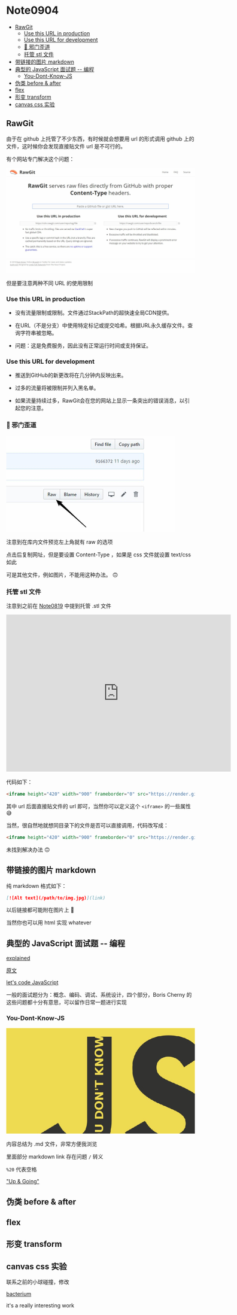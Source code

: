 # Note0904



<!-- MarkdownTOC -->

- [RawGit](#rawgit)
    - [Use this URL in production](#use-this-url-in-production)
    - [Use this URL for development](#use-this-url-for-development)
    - [:clown_face: 邪门歪道](#clown_face-邪门歪道)
    - [托管 stl 文件](#托管-stl-文件)
- [带链接的图片 markdown](#带链接的图片-markdown)
- [典型的 JavaScript 面试题 -- 编程](#典型的-javascript-面试题----编程)
    - [You-Dont-Know-JS](#you-dont-know-js)
- [伪类 before & after](#伪类-before--after)
- [flex](#flex)
- [形变 transform](#形变-transform)
- [canvas css 实验](#canvas-css-实验)

<!-- /MarkdownTOC -->



## RawGit

由于在 github 上托管了不少东西，有时候就会想要用 url 的形式调用 github 上的文件，这时候你会发现直接贴文件 url 是不可行的。

有个网站专门解决这个问题：


[![](./image/RawGit.jpg)](https://rawgit.com/)

但是要注意两种不同 URL 的使用限制

### Use this URL in production

- 没有流量限制或限制。文件通过StackPath的超快速全局CDN提供。

- 在URL（不是分支）中使用特定标记或提交哈希。根据URL永久缓存文件。查询字符串被忽略。

- 问题：这是免费服务，因此没有正常运行时间或支持保证。


### Use this URL for development

- 推送到GitHub的新更改将在几分钟内反映出来。

- 过多的流量将被限制并列入黑名单。

- 如果流量持续过多，RawGit会在您的网站上显示一条突出的错误消息，以引起您的注意。


### :clown_face: 邪门歪道

![raw_github](./image/raw_github.jpg)

注意到在库内文件预览左上角就有 raw 的选项

点击后复制网址，但是要设置 Content-Type ，如果是 css 文件就设置 text/css 如此

可是其他文件，例如图片，不能用这种办法。 :upside_down_face:

### 托管 stl 文件

注意到之前在 [Note0819](./Note0819.md) 中提到托管 .stl 文件

<iframe height="420" width="600" frameborder="0" src="https://render.githubusercontent.com/view/3d?url=https://raw.githubusercontent.com/b1uuue/zNote/master/image/spider.stl" title="spider.stl"> </iframe>

代码如下：

```html
<iframe height="420" width="900" frameborder="0" src="https://render.githubusercontent.com/view/3d?url=https://raw.githubusercontent.com/b1uuue/zNote/master/image/spider.stl" title="spider.stl"> </iframe>
```
其中 url 后面直接贴文件的 url 即可，当然你可以定义这个 `<iframe>` 的一些属性 :sweat_smile:

当然，很自然地就想同目录下的文件是否可以直接调用，代码改写成：

```html
<iframe height="420" width="900" frameborder="0" src="https://render.githubusercontent.com/view/3d?url=../image/spider.stl" title="spider.stl"> </iframe>
```

未找到解决办法 :upside_down_face:


## 带链接的图片 markdown

纯 markdown 格式如下：

```markdown
[![Alt text](/path/to/img.jpg)](link)
```

以后链接都可能附在图片上 :thinking:

当然你也可以用 html 实现 whatever



## 典型的 JavaScript 面试题 -- 编程

[explained](https://www.maxpou.fr/js-exercises-explained/)

[原文](https://performancejs.com/post/hde6d32/The-Best-Frontend-JavaScript-Interview-Questions-%28written-by-a-Frontend-Engineer%29)

[let's code JavaScript](http://www.letscodejavascript.com/)

一般的面试题分为：概念、编码、调试、系统设计，四个部分，Boris Cherny 的这些问题都十分有意思，可以留作日常一题进行实现

### You-Dont-Know-JS

[![you_dont_know_js](./image/you_dont_know_js.jpg)](https://github.com/getify/You-Dont-Know-JS)

内容总结为 .md 文件，非常方便我浏览

里面部分 markdown link 存在问题 `/` 转义

`%20` 代表空格

["Up & Going"](up%20&%20going/README.md)


## 伪类 before & after



## flex

## 形变 transform

## canvas css 实验

联系之前的小球碰撞，修改

[bacterium](https://lab.hakim.se/bacterium/01/)

it's a really interesting work 